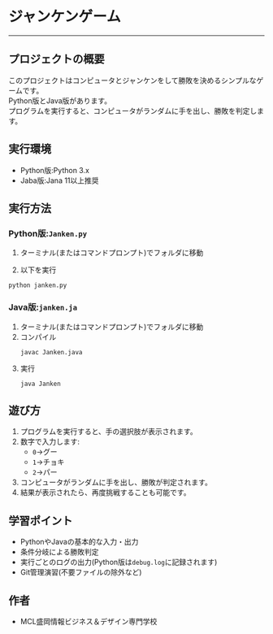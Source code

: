 # ジャンケンゲーム
---
## プロジェクトの概要

このプロジェクトはコンピュータとジャンケンをして勝敗を決めるシンプルなゲームです。  
Python版とJava版があります。  
プログラムを実行すると、コンピュータがランダムに手を出し、勝敗を判定します。
## 実行環境
- Python版:Python 3.x
- Jaba版:Jana 11以上推奨
## 実行方法
### Python版:`Janken.py`
1. ターミナル(またはコマンドプロンプト)でフォルダに移動  

1. 以下を実行
```
python janken.py
```
### Java版:`janken.ja`
1. ターミナル(またはコマンドプロンプト)でフォルダに移動
1. コンパイル
    ```
    javac Janken.java
    ```
1. 実行
    ```
    java Janken
    ```  

## 遊び方
1. プログラムを実行すると、手の選択肢が表示されます。
1. 数字で入力します:
    - ```0```→グー
    - ```1```→チョキ
    - ```2```→パー
1. コンピュータがランダムに手を出し、勝敗が判定されます。
1. 結果が表示されたら、再度挑戦することも可能です。
## 学習ポイント
- PythonやJavaの基本的な入力・出力
- 条件分岐による勝敗判定
- 実行ごとのログの出力(Python版は```debug.log```に記録されます)
- Git管理演習(不要ファイルの除外など)
## 作者
- MCL盛岡情報ビジネス＆デザイン専門学校




